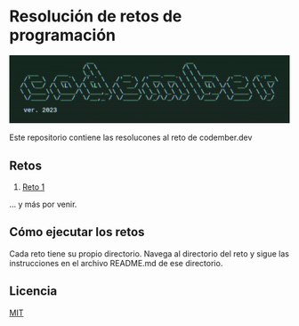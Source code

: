 # Resolución de retos de programación

![Logo](codember.png)

Este repositorio contiene las resolucones al reto de codember.dev

## Retos

1. [Reto 1](./challenge1/)

... y más por venir.

## Cómo ejecutar los retos

Cada reto tiene su propio directorio. Navega al directorio del reto y sigue las instrucciones en el archivo README.md de ese directorio.

## Licencia

[MIT](https://choosealicense.com/licenses/mit/)
